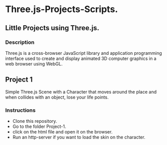 # Three.js-Projects-Scripts.


## Little Projects using Three.js.

### Description

Three.js is a cross-browser JavaScript library and application programming interface used to create and display animated 3D computer graphics in a web browser using WebGL. 

## Project 1

Simple Three.js Scene with a Character that moves around the place and when collides with an object, lose your life points.

### Instructions

- Clone this repository.
- Go to the folder Project-1.
- click on the html file and open it on the browser.
- Run an http-server if you want to load the skin on the character.

